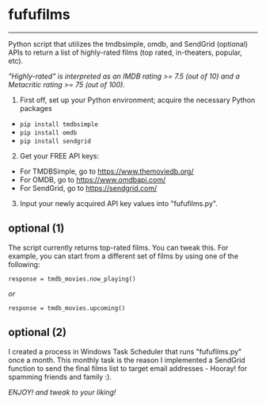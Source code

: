 # **fufufilms**
---

Python script that utilizes the tmdbsimple, omdb, and SendGrid (optional) APIs to return a list of highly-rated films (top rated, in-theaters, popular, etc).

*"Highly-rated" is interpreted as an IMDB rating >= 7.5 (out of 10) and a Metacritic rating >= 75 (out of 100).*

1. First off, set up your Python environment; acquire the necessary Python packages

- `pip install tmdbsimple`
- `pip install omdb`
- `pip install sendgrid`

2. Get your FREE API keys:

- For TMDBSimple, go to https://www.themoviedb.org/
- For OMDB, go to https://www.omdbapi.com/
- For SendGrid, go to https://sendgrid.com/

3. Input your newly acquired API key values into "fufufilms.py".

## optional (1)

The script currently returns top-rated films.
You can tweak this. For example, you can start from a different set of films by using one of the following:

`response = tmdb_movies.now_playing()`

*or*

`response = tmdb_movies.upcoming()`

## optional (2)

I created a process in Windows Task Scheduler that runs "fufufilms.py" once a month.  This monthly task is the reason I implemented a SendGrid function to send the final films list to target email addresses - Hooray! for spamming friends and family :).

*ENJOY! and tweak to your liking!*